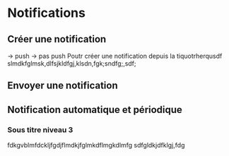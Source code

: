  # Notifications
 
## Créer une notification

→ push
→ pas push
Poutr créer une notification depuis la tiquotrherqusdf slmdkfglmsk,dlfsjkldfgj,klsdn,fgk;sndfg;,sdf;

## Envoyer une notification

## Notification automatique et périodique
### Sous titre niveau 3


fdkgvblmfdckljfgdjflmdkjfglmkdflmgkdlmfg sdfgldkjdfklgj,fdg 






